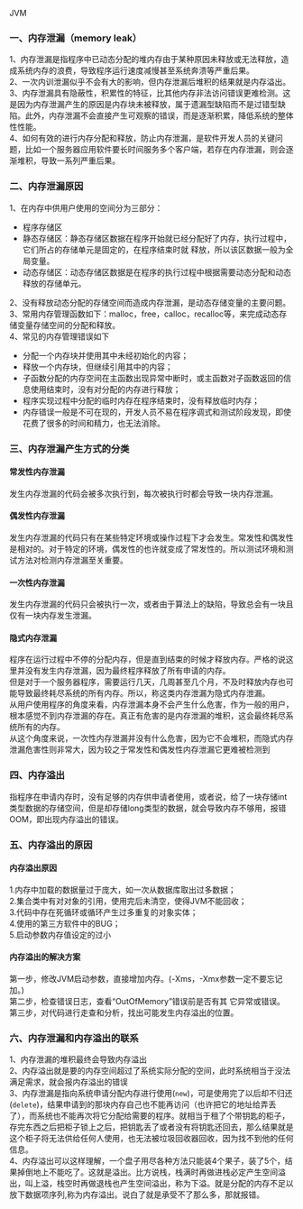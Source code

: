 JVM
<a name="HP8Ii"></a>
### 一、内存泄漏（memory leak）
1、内存泄漏是指程序中已动态分配的堆内存由于某种原因未释放或无法释放，造成系统内存的浪费，导致程序运行速度减慢甚至系统奔溃等严重后果。<br />2、一次内训泄漏似乎不会有大的影响，但内存泄漏后堆积的结果就是内存溢出。<br />3、内存泄漏具有隐蔽性，积累性的特征，比其他内存非法访问错误更难检测。这是因为内存泄漏产生的原因是内存块未被释放，属于遗漏型缺陷而不是过错型缺陷。此外，内存泄漏不会直接产生可观察的错误，而是逐渐积累，降低系统的整体性性能。<br />4、如何有效的进行内存分配和释放，防止内存泄漏，是软件开发人员的关键问题，比如一个服务器应用软件要长时间服务多个客户端，若存在内存泄漏，则会逐渐堆积，导致一系列严重后果。
<a name="PMJUG"></a>
### 二、内存泄漏原因
1、在内存中供用户使用的空间分为三部分：

- 程序存储区
- 静态存储区：静态存储区数据在程序开始就已经分配好了内存，执行过程中，它们所占的存储单元是固定的，在程序结束时就 释放，所以该区数据一般为全局变量。
- 动态存储区：动态存储区数据是在程序的执行过程中根据需要动态分配和动态释放的存储单元。

2、没有释放动态分配的存储空间而造成内存泄漏，是动态存储变量的主要问题。<br />3、常用内存管理函数如下：malloc，free，calloc，recalloc等，来完成动态存储变量存储空间的分配和释放。<br />4、常见的内存管理错误如下

- 分配一个内存块并使用其中未经初始化的内容；
- 释放一个内存块，但继续引用其中的内容；
- 子函数分配的内存空间在主函数出现异常中断时，或主函数对子函数返回的信 息使用结束时，没有对分配的内存进行释放；
- 程序实现过程中分配的临时内存在程序结束时，没有释放临时内存；
- 内存错误一般是不可在现的，开发人员不易在程序调式和测试阶段发现，即使花费了很多的时间和精力，也无法消除。
<a name="phORr"></a>
### 三、内存泄漏产生方式的分类
<a name="IZANE"></a>
#### 常发性内存泄漏
发生内存泄漏的代码会被多次执行到，每次被执行时都会导致一块内存泄漏。
<a name="XNvOW"></a>
#### 偶发性内存泄漏
发生内存泄漏的代码只有在某些特定环境或操作过程下才会发生。常发性和偶发性是相对的。对于特定的环境，偶发性的也许就变成了常发性的。所以测试环境和测试方法对检测内存泄漏至关重要。
<a name="w6TjF"></a>
#### 一次性内存泄漏
发生内存泄漏的代码只会被执行一次，或者由于算法上的缺陷，导致总会有一块且仅有一块内存发生泄漏。
<a name="EGLkB"></a>
#### 隐式内存泄漏
程序在运行过程中不停的分配内存，但是直到结束的时候才释放内存。严格的说这里并没有发生内存泄漏，因为最终程序释放了所有申请的内存。<br />但是对于一个服务器程序，需要运行几天，几周甚至几个月，不及时释放内存也可能导致最终耗尽系统的所有内存。所以，称这类内存泄漏为隐式内存泄漏。<br />从用户使用程序的角度来看，内存泄漏本身不会产生什么危害，作为一般的用户，根本感觉不到内存泄漏的存在。真正有危害的是内存泄漏的堆积，这会最终耗尽系统所有的内存。<br />从这个角度来说，一次性内存泄漏并没有什么危害，因为它不会堆积，而隐式内存泄漏危害性则非常大，因为较之于常发性和偶发性内存泄漏它更难被检测到
<a name="ALm6A"></a>
### 四、内存溢出
指程序在申请内存时，没有足够的内存供申请者使用，或者说，给了一块存储int类型数据的存储空间，但是却存储long类型的数据，就会导致内存不够用，报错OOM，即出现内存溢出的错误。
<a name="E8tQ0"></a>
### 五、内存溢出的原因
<a name="wXefJ"></a>
#### 内存溢出原因
1.内存中加载的数据量过于庞大，如一次从数据库取出过多数据；<br />2.集合类中有对对象的引用，使用完后未清空，使得JVM不能回收；<br />3.代码中存在死循环或循环产生过多重复的对象实体；<br />4.使用的第三方软件中的BUG；<br />5.启动参数内存值设定的过小
<a name="XJDFb"></a>
#### 内存溢出的解决方案
第一步，修改JVM启动参数，直接增加内存。(-Xms，-Xmx参数一定不要忘记加。)<br />第二步，检查错误日志，查看“OutOfMemory”错误前是否有其 它异常或错误。<br />第三步，对代码进行走查和分析，找出可能发生内存溢出的位置。
<a name="aK11R"></a>
### 六、内存泄漏和内存溢出的联系
1、内存泄漏的堆积最终会导致内存溢出<br />2、内存溢出就是要的内存空间超过了系统实际分配的空间，此时系统相当于没法满足需求，就会报内存溢出的错误<br />3、内存泄漏是指向系统申请分配内存进行使用(`new`)，可是使用完了以后却不归还(`delete`)，结果申请到的那块内存自己也不能再访问（也许把它的地址给弄丢了），而系统也不能再次将它分配给需要的程序。就相当于租了个带钥匙的柜子，存完东西之后把柜子锁上之后，把钥匙丢了或者没有将钥匙还回去，那么结果就是这个柜子将无法供给任何人使用，也无法被垃圾回收器回收，因为找不到他的任何信息。<br />4、内存溢出可以这样理解，一个盘子用尽各种方法只能装4个果子，装了5个，结果掉倒地上不能吃了。这就是溢出。比方说栈，栈满时再做进栈必定产生空间溢出，叫上溢，栈空时再做退栈也产生空间溢出，称为下溢。就是分配的内存不足以放下数据项序列,称为内存溢出。说白了就是承受不了那么多，那就报错。
